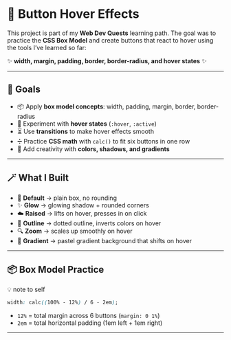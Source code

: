 

# 🎀 Button Hover Effects

This project is part of my **Web Dev Quests** learning path.
The goal was to practice the **CSS Box Model** and create buttons that react to hover using the tools I’ve learned so far:

✨ **width, margin, padding, border, border-radius, and hover states** ✨

---

## 🎯 Goals

* 📦 Apply **box model concepts**: width, padding, margin, border, border-radius
* 🎨 Experiment with **hover states** (`:hover`, `:active`)
* ⏳ Use **transitions** to make hover effects smooth
* ➗ Practice **CSS math** with `calc()` to fit six buttons in one row
* 🌸 Add creativity with **colors, shadows, and gradients**

---

## 🪄 What I Built

* 🌼 **Default** → plain box, no rounding
* ✨ **Glow** → glowing shadow + rounded corners
* ☁️ **Raised** → lifts on hover, presses in on click
* 🎀 **Outline** → dotted outline, inverts colors on hover
* 🔍 **Zoom** → scales up smoothly on hover
* 🌈 **Gradient** → pastel gradient background that shifts on hover

---

## 📦 Box Model Practice



💡 note to self

```css
width: calc((100% - 12%) / 6 - 2em);
```

* `12%` = total margin across 6 buttons (`margin: 0 1%`)
* `2em` = total horizontal padding (1em left + 1em right)

---




